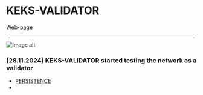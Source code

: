 # KEKS-VALIDATOR  
[Web-page](https://keks-validator.com)

____

![Image alt](https://github.com/exorcistcofe/logo-keks-validator/blob/main/Изображение%20JPEG-48C0-9C85-B8-0.jpeg)

###  (28.11.2024) KEKS-VALIDATOR started testing the network as a validator 

- [PERSISTENCE](https://www.mintscan.io/persistence-testnet/validators/persistencevaloper1xl0g3krmunjpxfytzemr2nfyr9flmvjnxzfecc)
- 

